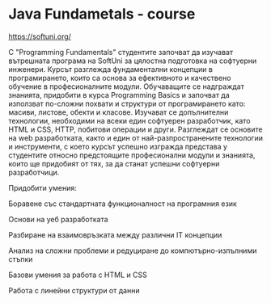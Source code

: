 # Java Fundametals - course
https://softuni.org/

 С "Programming Fundamentals" студентите започват да изучават вътрешната програма на SoftUni за цялостна подготовка на софтуерни инженери. Курсът разглежда фундаментални концепции в програмирането, които са основа за ефективното и качествено обучение в професионалните модули. Обучаващите се надграждат знанията, придобити в курса Programming Basics и започват да използват по-сложни похвати и структури от програмирането като: масиви, листове, обекти и класове. Изучават се допълнителни технологии, необходими на всеки един софтуерен разработчик, като HTML и CSS, HTTP, побитови операции и други. Разглеждат се основите на web разработката, както и един от най-разпространените технологии и инструменти, с което курсът успешно изгражда представа у студентите относно предстоящите професионални модули и знанията, които ще придобият от тях, за да станат успешни софтуерни разработчици.
 
Придобити умения:

Боравене със стандартната функционалност на програмния език

Основи на уеб разработката

Разбиране на взаимовръзката между различни IT концепции

Анализ на сложни проблеми и редуциране до компютърно-изпълними стъпки

Базови умения за работа с HTML и CSS

Работа с линейни структури от данни
